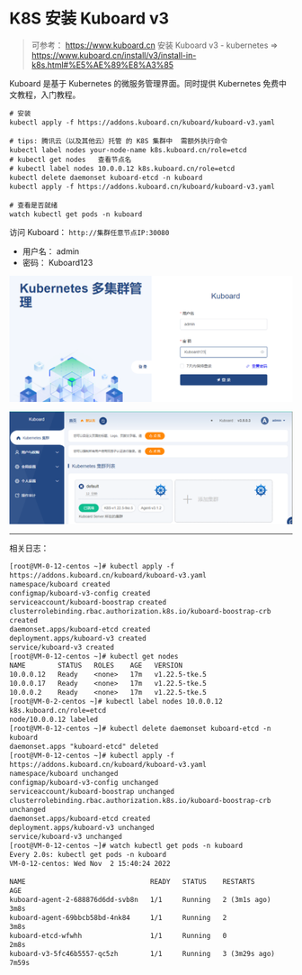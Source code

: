 # K8S 安装 Kuboard v3

> 可参考： https://www.kuboard.cn
> 安装 Kuboard v3 - kubernetes => https://www.kuboard.cn/install/v3/install-in-k8s.html#%E5%AE%89%E8%A3%85

Kuboard 是基于 Kubernetes 的微服务管理界面。同时提供 Kubernetes 免费中文教程，入门教程。

```shell
# 安装
kubectl apply -f https://addons.kuboard.cn/kuboard/kuboard-v3.yaml

# tips: 腾讯云（以及其他云）托管 的 K8S 集群中  需额外执行命令
kubectl label nodes your-node-name k8s.kuboard.cn/role=etcd
# kubectl get nodes   查看节点名
# kubectl label nodes 10.0.0.12 k8s.kuboard.cn/role=etcd
kubectl delete daemonset kuboard-etcd -n kuboard
kubectl apply -f https://addons.kuboard.cn/kuboard/kuboard-v3.yaml

# 查看是否就绪
watch kubectl get pods -n kuboard
```

访问 Kuboard： `http://集群任意节点IP:30080`

- 用户名： admin
- 密码： Kuboard123

![img.png](images/kuboard-dashboard-v3-login.png)

![img.png](images/kuboard-dashboard-v3.png)

--- 

相关日志：

```shell
[root@VM-0-12-centos ~]# kubectl apply -f https://addons.kuboard.cn/kuboard/kuboard-v3.yaml
namespace/kuboard created
configmap/kuboard-v3-config created
serviceaccount/kuboard-boostrap created
clusterrolebinding.rbac.authorization.k8s.io/kuboard-boostrap-crb created
daemonset.apps/kuboard-etcd created
deployment.apps/kuboard-v3 created
service/kuboard-v3 created
[root@VM-0-12-centos ~]# kubectl get nodes
NAME        STATUS   ROLES    AGE   VERSION
10.0.0.12   Ready    <none>   17m   v1.22.5-tke.5
10.0.0.17   Ready    <none>   17m   v1.22.5-tke.5
10.0.0.2    Ready    <none>   17m   v1.22.5-tke.5
[root@VM-0-2-centos ~]# kubectl label nodes 10.0.0.12 k8s.kuboard.cn/role=etcd
node/10.0.0.12 labeled
[root@VM-0-12-centos ~]# kubectl delete daemonset kuboard-etcd -n kuboard
daemonset.apps "kuboard-etcd" deleted
[root@VM-0-12-centos ~]# kubectl apply -f https://addons.kuboard.cn/kuboard/kuboard-v3.yaml
namespace/kuboard unchanged
configmap/kuboard-v3-config unchanged
serviceaccount/kuboard-boostrap unchanged
clusterrolebinding.rbac.authorization.k8s.io/kuboard-boostrap-crb unchanged
daemonset.apps/kuboard-etcd created
deployment.apps/kuboard-v3 unchanged
service/kuboard-v3 unchanged
[root@VM-0-12-centos ~]# watch kubectl get pods -n kuboard
Every 2.0s: kubectl get pods -n kuboard                                                                                                                                                         VM-0-12-centos: Wed Nov  2 15:40:24 2022

NAME                               READY   STATUS    RESTARTS        AGE
kuboard-agent-2-688876d6dd-svb8n   1/1     Running   2 (3m1s ago)    3m8s
kuboard-agent-69bbcb58bd-4nk84     1/1     Running   2               3m8s
kuboard-etcd-wfwhh                 1/1     Running   0               2m8s
kuboard-v3-5fc46b5557-qc5zh        1/1     Running   3 (3m29s ago)   7m59s
```
